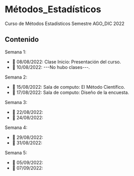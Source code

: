# Métodos_Estadísticos
Curso de Métodos Estadísticos Semestre AGO_DIC 2022

## Contenido
Semana 1:

+ :dart: 08/08/2022: Clase Inicio: Presentación del curso.
+ :dart: 10/08/2022: ---No hubo clases---.

Semana 2:

+ :dart: 15/08/2022: Sala de computo: El Método Científico.
+ :dart: 17/08/2022: Sala de computo: Diseño de la encuesta.

Semana 3:

+ :dart: 22/08/2022: 
+ :dart: 24/08/2022: 

Semana 4:

+ :dart: 29/08/2022: 
+ :dart: 31/08/2022:

Semana 5:

+ :dart: 05/09/2022:
+ :dart: 07/09/2022: 